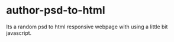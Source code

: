 # author-psd-to-html
Its a random psd to html responsive webpage with using a little bit javascript.
